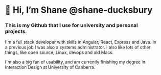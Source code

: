 # 👋 Hi, I’m Shane @shane-ducksbury
### This is my Github that I use for university and personal projects.
I'm a full stack developer with skills in Angular, React, Express and Java. In a previous job I was also a systems administrator.
I also like lots of other things, like open source, Linux, devops and old Macs.

I'm also a big fan of usability, and am currently finishing my degree in Interaction Design at University of Canberra.

